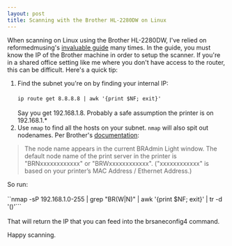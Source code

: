 ```yaml
---
layout: post
title: Scanning with the Brother HL-2280DW on Linux
---
```


When scanning on Linux using the Brother HL-2280DW, I've relied on reformedmusing's [invaluable guide](https://reformedmusings.wordpress.com/2013/01/26/setting-up-a-brother-hl-2280dw-in-ubuntu-12-10/) many times. In the guide, you must know the IP of the Brother machine in order to setup the scanner. If you're in a shared office setting like me where you don't have access to the router, this can be difficult. Here's a quick tip:

1.  Find the subnet you're on by finding your internal IP: <br/><br/> 
```ip route get 8.8.8.8 | awk '{print $NF; exit}'```<br/><br/>Say you get 192.168.1.8. Probably a safe assumption the printer is on 192.168.1.* 
2.  Use `nmap` to find all the hosts on your subnet. `nmap` will also spit out nodenames. Per Brother's [documentation](https://www.brother-usa.com/VirData/Content/en-US%5CLabelPrinters%5CConsumer%5CNetworkUsersManual%5CNUG_QL710W_720NW_EN.pdf): 

   >The node name appears in the current BRAdmin Light window. The default node name of the print server in the printer is "BRNxxxxxxxxxxxx" or "BRWxxxxxxxxxxxx". ("xxxxxxxxxxxx" is based on your printer’s MAC Address / Ethernet Address.)

   So run:<br/><br/>``nmap -sP 192.168.1.0-255 | grep "BR\(W\|N\)" | awk '{print $NF; exit}' | tr -d '()'```<br/><br/>That will return the IP that you can feed into the brsaneconfig4 command. 

Happy scanning.
